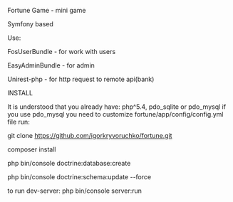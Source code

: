 Fortune Game - mini game

Symfony based

Use:

FosUserBundle - for work with users

EasyAdminBundle - for admin

Unirest-php - for http request to remote api(bank)

INSTALL

It is understood that you already have: php^5.4, pdo_sqlite or pdo_mysql
if you use pdo_mysql you need to customize fortune/app/config/config.yml file
run:

git clone https://github.com/igorkryvoruchko/fortune.git

composer install

php bin/console doctrine:database:create

php bin/console doctrine:schema:update --force

to run dev-server: php bin/console server:run


